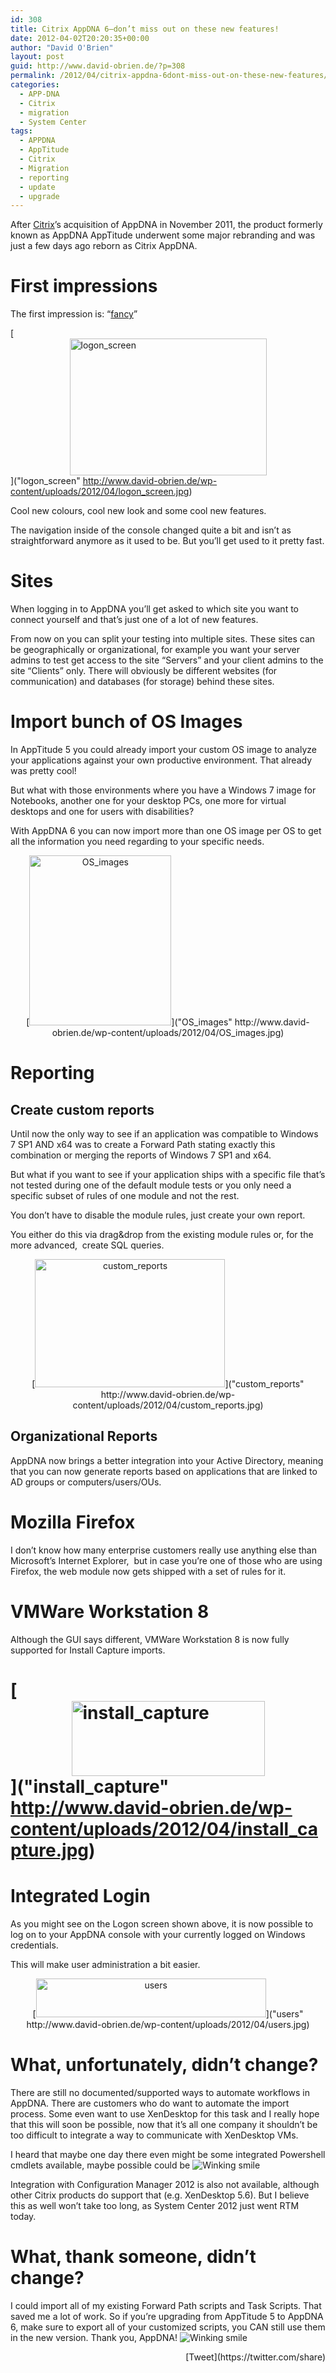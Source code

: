 ```yaml
---
id: 308
title: Citrix AppDNA 6–don’t miss out on these new features!
date: 2012-04-02T20:20:35+00:00
author: "David O'Brien"
layout: post
guid: http://www.david-obrien.de/?p=308
permalink: /2012/04/citrix-appdna-6dont-miss-out-on-these-new-features/
categories:
  - APP-DNA
  - Citrix
  - migration
  - System Center
tags:
  - APPDNA
  - AppTitude
  - Citrix
  - Migration
  - reporting
  - update
  - upgrade
---
```

After [Citrix](http://www.citrix.com)’s acquisition of AppDNA in November 2011, the product formerly known as AppDNA AppTitude underwent some major rebranding and was just a few days ago reborn as Citrix AppDNA.

# First impressions

The first impression is: “<span style="text-decoration: underline;">fancy</span>”

[<img style="border: 0px currentcolor; padding-top: 0px; padding-right: 0px; padding-left: 0px; margin-right: auto; margin-left: auto; float: none; display: block; background-image: none;" title="logon_screen" src="http://www.david-obrien.de/wp-content/uploads/2012/04/logon_screen_thumb.jpg" alt="logon_screen" width="315" height="219" border="0" />]("logon_screen" http://www.david-obrien.de/wp-content/uploads/2012/04/logon_screen.jpg)
  
Cool new colours, cool new look and some cool new features.

The navigation inside of the console changed quite a bit and isn’t as straightforward anymore as it used to be. But you’ll get used to it pretty fast.

# Sites

When logging in to AppDNA you’ll get asked to which site you want to connect yourself and that’s just one of a lot of new features.
  
From now on you can split your testing into multiple sites. These sites can be geographically or organizational, for example you want your server admins to test get access to the site “Servers” and your client admins to the site “Clients” only. There will obviously be different websites (for communication) and databases (for storage) behind these sites.

# Import bunch of OS Images

In AppTitude 5 you could already import your custom OS image to analyze your applications against your own productive environment. That already was pretty cool!
  
But what with those environments where you have a Windows 7 image for Notebooks, another one for your desktop PCs, one more for virtual desktops and one for users with disabilities?
  
With AppDNA 6 you can now import more than one OS image per OS to get all the information you need regarding to your specific needs.

<p align="center">
  [<img style="border: 0px currentcolor; padding-top: 0px; padding-right: 0px; padding-left: 0px; display: inline; background-image: none;" title="OS_images" src="http://www.david-obrien.de/wp-content/uploads/2012/04/OS_images_thumb.jpg" alt="OS_images" width="227" height="272" border="0" />]("OS_images" http://www.david-obrien.de/wp-content/uploads/2012/04/OS_images.jpg)
</p>

# Reporting

## Create custom reports

Until now the only way to see if an application was compatible to Windows 7 SP1 AND x64 was to create a Forward Path stating exactly this combination or merging the reports of Windows 7 SP1 and x64.
  
But what if you want to see if your application ships with a specific file that’s not tested during one of the default module tests or you only need a specific subset of rules of one module and not the rest.

You don’t have to disable the module rules, just create your own report.
  
You either do this via drag&drop from the existing module rules or, for the more advanced,  create SQL queries.

<p align="center">
  [<img style="border: 0px currentcolor; padding-top: 0px; padding-right: 0px; padding-left: 0px; display: inline; background-image: none;" title="custom_reports" src="http://www.david-obrien.de/wp-content/uploads/2012/04/custom_reports_thumb.jpg" alt="custom_reports" width="304" height="205" border="0" />]("custom_reports" http://www.david-obrien.de/wp-content/uploads/2012/04/custom_reports.jpg)
</p>

## Organizational Reports

AppDNA now brings a better integration into your Active Directory, meaning that you can now generate reports based on applications that are linked to AD groups or computers/users/OUs.

# Mozilla Firefox

I don’t know how many enterprise customers really use anything else than Microsoft’s Internet Explorer,  but in case you’re one of those who are using Firefox, the web module now gets shipped with a set of rules for it.

# VMWare Workstation 8

<p align="left">
  Although the GUI says different, VMWare Workstation 8 is now fully supported for Install Capture imports.
</p>

# [<img style="border: 0px currentcolor; padding-top: 0px; padding-right: 0px; padding-left: 0px; margin-right: auto; margin-left: auto; float: none; display: block; background-image: none;" title="install_capture" src="http://www.david-obrien.de/wp-content/uploads/2012/04/install_capture_thumb.jpg" alt="install_capture" width="309" height="120" border="0" />]("install_capture" http://www.david-obrien.de/wp-content/uploads/2012/04/install_capture.jpg)

# Integrated Login

As you might see on the Logon screen shown above, it is now possible to log on to your AppDNA console with your currently logged on Windows credentials.
  
This will make user administration a bit easier.

<p align="center">
  [<img style="border: 0px currentcolor; padding-top: 0px; padding-right: 0px; padding-left: 0px; display: inline; background-image: none;" title="users" src="http://www.david-obrien.de/wp-content/uploads/2012/04/users_thumb.jpg" alt="users" width="368" height="62" border="0" />]("users" http://www.david-obrien.de/wp-content/uploads/2012/04/users.jpg)
</p>

# What, unfortunately, didn’t change?

There are still no documented/supported ways to automate workflows in AppDNA. There are customers who do want to automate the import process. Some even want to use XenDesktop for this task and I really hope that this will soon be possible, now that it’s all one company it shouldn’t be too difficult to integrate a way to communicate with XenDesktop VMs.
  
I heard that maybe one day there even might be some integrated Powershell cmdlets available, maybe possible could be <img class="img-responsive wlEmoticon wlEmoticon-winkingsmile" src="http://www.david-obrien.de/wp-content/uploads/2012/04/wlEmoticon-winkingsmile.png" alt="Winking smile" />

Integration with Configuration Manager 2012 is also not available, although other Citrix products do support that (e.g. XenDesktop 5.6). But I believe this as well won’t take too long, as System Center 2012 just went RTM today.

# What, thank someone, didn’t change?

I could import all of my existing Forward Path scripts and Task Scripts. That saved me a lot of work. So if you’re upgrading from AppTitude 5 to AppDNA 6, make sure to export all of your customized scripts, you CAN still use them in the new version. Thank you, AppDNA! 
<img class="img-responsive wlEmoticon wlEmoticon-winkingsmile" src="http://www.david-obrien.de/wp-content/uploads/2012/04/wlEmoticon-winkingsmile.png" alt="Winking smile" /> 

<div style="float: right; margin-left: 10px;">
  [Tweet](https://twitter.com/share)
</div>

